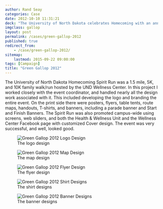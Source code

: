 ```yaml
---
author: Rand Seay
categories: Case
date: 2012-10-10 11:31:21
deck: "The University of North Dakota celebrates Homecoming with an annual Spirit Run called the Green Gallop. The old branding was thrown out the window and the rest is history."
imgclass: gallop
layout: post
permalink: /cases/green-gallop-2012
published: true
redirect_from:
    - /case/green-gallop-2012/
sitemap:
    lastmod: 2015-09-22 09:00:00
tags: [Campaign]
title: "Green Gallop 2012"
---
```


The University of North Dakota Homecoming Spirit Run was a 1.5 mile, 5K, and 10K family walk/run hosted by the UND Wellness Center. In this project I worked closely with the event coordinator, and handled nearly all<!--more--> the design work associated with it. This included developing the logo and branding the entire event. On the print side there were posters, flyers, table tents, route maps, handouts, T-shirts, and banners, including a parade banner and Start and Finish Banners. The Spirit Run was also promoted campus-wide using screens, web sliders, and both the Health & Wellness Unit and the Wellness Center Facebook page with customized Cover design. The event was very successful, and well, looked good.

<figure class="image">
    <img src="{{ '/img/work/green-gallop-2012/greengallop-logo.jpg' | prepend: site.baseurl }}" alt="Green Gallop 2012 Logo Design">
    <figcaption>The logo design</figcaption>
</figure>

<figure class="image">
    <img src="{{ '/img/work/green-gallop-2012/greengallop-map.jpg' | prepend: site.baseurl }}" alt="Green Gallop 2012 Map Design">
    <figcaption>The map design</figcaption>
</figure>

<figure class="image">
    <img src="{{ '/img/work/green-gallop-2012/greengallop-flyer.jpg' | prepend: site.baseurl }}" alt="Green Gallop 2012 Flyer Design">
    <figcaption>The flyer design</figcaption>
</figure>

<figure class="image">
    <img src="{{ '/img/work/green-gallop-2012/greengallop-shirts.jpg' | prepend: site.baseurl }}" alt="Green Gallop 2012 Shirt Designs">
    <figcaption>The shirt designs</figcaption>
</figure>

<figure class="image">
    <img class="drop-shadow" src="{{ '/img/work/green-gallop-2012/greengallop-banners.jpg' | prepend: site.baseurl }}" alt="Green Gallop 2012 Banner Designs">
    <figcaption>The banner designs</figcaption>
</figure>
